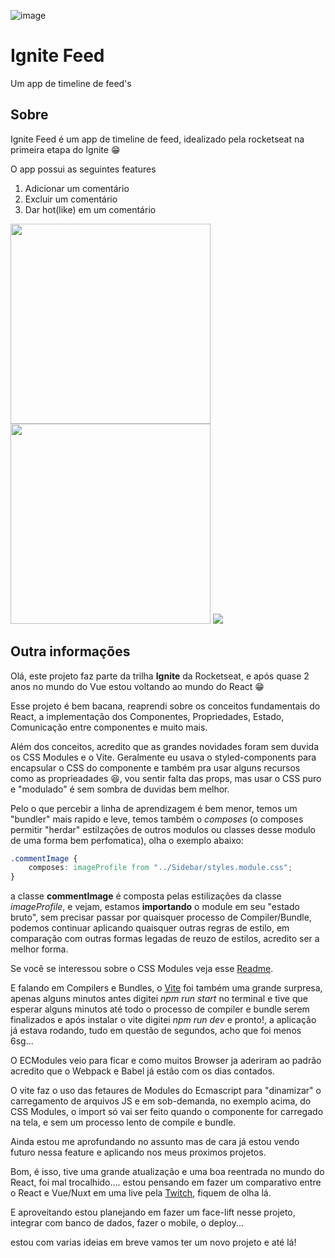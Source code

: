 ![image](https://user-images.githubusercontent.com/16112395/221676902-8b5bfb7d-98be-4008-aa58-5c23b19353a2.png)

# Ignite Feed
Um app de timeline de feed's

## Sobre
Ignite Feed é um app de timeline de feed, idealizado pela rocketseat na primeira etapa do Ignite 😁

O app possui as seguintes features

1. Adicionar um comentário
2. Excluir um comentário
3. Dar hot(like) em um comentário

<p>
<img src="https://user-images.githubusercontent.com/16112395/221677309-5efb700f-cb6d-422b-a908-71be7e4619c0.png" height="320" />
<img src="https://user-images.githubusercontent.com/16112395/221677079-022c027f-1677-4bfe-a03f-f86b582e6083.png" height="320" />
<img src="https://user-images.githubusercontent.com/16112395/221678140-036ac357-2760-469c-8390-cbd3b9cf8ab2.png" />
</p>



## Outra informações
Olá, este projeto faz parte da trilha **Ignite** da Rocketseat, e após quase 2 anos no mundo do Vue estou voltando ao mundo do React 😁

Esse projeto é bem bacana, reaprendi sobre os conceitos fundamentais do React, a implementação dos Componentes, Propriedades, Estado, Comunicação entre componentes e muito mais.

Além dos conceitos, acredito que as grandes novidades foram sem duvida os CSS Modules e o Vite. Geralmente eu usava o styled-components para encapsular o CSS do componente e também pra usar alguns recursos como as proprieadades 😆, vou sentir falta das props, mas usar o CSS puro e "modulado" é sem sombra de duvidas bem melhor.

Pelo o que percebir a linha de aprendizagem é bem menor, temos um "bundler" mais rapido e leve, temos também o *composes* (o composes permitir "herdar" estilzações de outros modulos ou classes desse modulo de uma forma bem perfomatica), olha o exemplo abaixo:

```css
.commentImage {
    composes: imageProfile from "../Sidebar/styles.module.css";    
}
```

a classe **commentImage** é composta pelas estilizações da classe *imageProfile*, e vejam, estamos **importando** o module em seu "estado bruto", sem precisar passar por quaisquer processo de Compiler/Bundle, podemos continuar aplicando quaisquer outras regras de estilo, em comparação com outras formas legadas de reuzo de estilos, acredito ser a melhor forma.

Se você se interessou sobre o CSS Modules veja esse [Readme](https://github.com/css-modules/css-modules).

E falando em Compilers e Bundles, o [Vite](https://vitejs.dev/) foi também uma grande surpresa, apenas alguns minutos antes digitei *npm run start* no terminal e tive que esperar alguns minutos até todo o processo de compiler e bundle serem finalizados e após instalar o vite digitei *npm run dev* e pronto!, a aplicação já estava rodando, tudo em questão de segundos, acho que foi menos 6sg...

O ECModules veio para ficar e como muitos Browser ja aderiram ao padrão acredito que o Webpack e Babel já estão com os dias contados.

O vite faz o uso das fetaures de Modules do Ecmascript para "dinamizar" o carregamento de arquivos JS e em sob-demanda, no exemplo acima, do CSS Modules, o import só vai ser feito quando o componente for carregado na tela, e sem um processo lento de compile e bundle.

Ainda estou me aprofundando no assunto mas de cara já estou vendo futuro nessa feature e aplicando nos meus proximos projetos.

Bom, é isso, tive uma grande atualização e uma boa reentrada no mundo do React, foi mal trocalhido.... estou pensando em fazer um comparativo entre o React e Vue/Nuxt em uma live pela [Twitch](https://www.twitch.tv/onedev_), fiquem de olha lá.

E aproveitando estou planejando em fazer um face-lift nesse projeto, integrar com banco de dados, fazer o mobile, o deploy... 

estou com varias ideias em breve vamos ter um novo projeto e até lá! 
